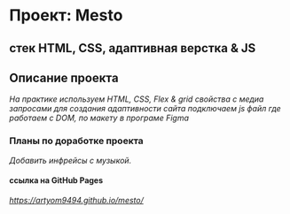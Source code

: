 # Проект: Mesto

## стек HTML, CSS, адаптивная верстка & JS

## Описание проекта

_На практике используем HTML, CSS, Flex & grid свойства с медиа запросами для создания адаптивности сайта подключаем js файл где работаем с DOM, по макету в програме Figma_

### Планы по доработке проекта

_Добавить инфрейсы с музыкой._

#### ссылка на GitHub Pages

*https://artyom9494.github.io/mesto/*